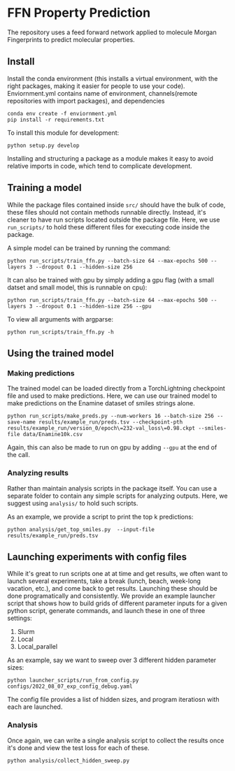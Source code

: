 # FFN Property Prediction

The repository uses a feed forward network applied to molecule Morgan Fingerprints to predict molecular properties.

## Install

Install the conda environment (this installs a virtual environment, with the right packages, making it easier for people to use your code).
Enviornment.yml contains name of environment, channels(remote repositories with import packages), and dependencies
```
conda env create -f enviornment.yml
pip install -r requirements.txt
```

To install this module for development:

```
python setup.py develop
```

Installing and structuring a package as a module makes it easy to avoid relative imports in code, which tend to complicate development.

## Training a model

While the package files contained inside `src/` should have the bulk of code, these files should not contain methods runnable directly. Instead, it's cleaner to have run scripts located outside the package file. Here, we use `run_scripts/` to hold these different files for executing code inside the package.


A simple model can be trained by running the command: 
```
python run_scripts/train_ffn.py --batch-size 64 --max-epochs 500 --layers 3 --dropout 0.1 --hidden-size 256
```

It can also be trained with gpu by simply adding a gpu flag (with a small datset and small model, this is runnable on cpu):

```
python run_scripts/train_ffn.py --batch-size 64 --max-epochs 500 --layers 3 --dropout 0.1 --hidden-size 256 --gpu
```

To view all arguments with argparse: 

```
python run_scripts/train_ffn.py -h
```

## Using the trained model

### Making predictions

The trained model can be loaded directly from a TorchLightning checkpoint file and used to make predictions. Here, we can use our trained model to make predictions on the Enamine dataset of smiles strings alone.

```
python run_scripts/make_preds.py --num-workers 16 --batch-size 256 --save-name results/example_run/preds.tsv --checkpoint-pth results/example_run/version_0/epoch\=232-val_loss\=0.98.ckpt --smiles-file data/Enamine10k.csv
```
Again, this can also be made to run on gpu by adding `--gpu` at the end of the call.

### Analyzing results

Rather than maintain analysis scripts in the package itself. You can use a separate folder to contain any simple scripts for analyzing outputs. Here, we suggest using `analysis/` to hold such scripts. 

As an example, we provide a script to print the top k predictions:

```
python analysis/get_top_smiles.py  --input-file  results/example_run/preds.tsv
```

## Launching experiments with config files

While it's great to run scripts one at at time and get results, we often want to launch several experiments, take a break (lunch, beach, week-long vacation, etc.), and come back to get results. Launching these should be done programatically and consistently. We provide an example launcher script that shows how to build grids of different parameter inputs for a given python script, generate commands, and launch these in one of three settings:
1. Slurm  
2. Local  
3. Local\_parallel   

As an example, say we want to sweep over 3 different hidden parameter sizes:

```
python launcher_scripts/run_from_config.py configs/2022_08_07_exp_config_debug.yaml
```

The config file provides a list of hidden sizes, and program iteratiosn with each are launched. 

### Analysis

Once again, we can write a single analysis script to collect the results once it's done and view the test loss for each of these. 

```
python analysis/collect_hidden_sweep.py
```

